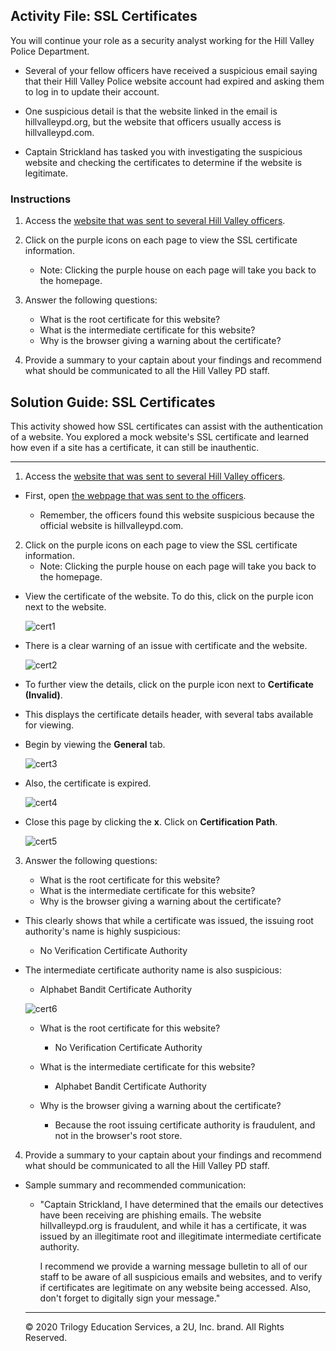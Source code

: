 ## Activity File: SSL Certificates

You will continue your role as a security analyst working for the Hill Valley Police Department. 

- Several of your fellow officers have received a suspicious email saying that their Hill Valley Police website account had expired and asking them to log in to update their account.

- One suspicious detail is that the website linked in the email is hillvalleypd.org, but the website that officers usually access is hillvalleypd.com.

- Captain Strickland has tasked you with investigating the suspicious website and checking the certificates to determine if the website is legitimate.

### Instructions

1. Access the [website that was sent to several Hill Valley officers](https://view.genial.ly/5defb03224596c0fff13c3a2/interactive-image-interactive-image).
                                
2. Click on the purple icons on each page to view the SSL certificate information. 
    - Note: Clicking the purple house on each page will take you back to the homepage. 

3. Answer the following questions:

    - What is the root certificate for this website?
    - What is the intermediate certificate for this website?
    - Why is the browser giving a warning about the certificate?

4. Provide a summary to your captain about your findings and recommend what should be communicated to all the Hill Valley PD staff.

## Solution Guide: SSL Certificates 

This activity showed how SSL certificates can assist with the authentication of a website.  You explored a mock website's SSL certificate and learned how even if a site has a certificate, it can still be inauthentic.

---

1. Access the [website that was sent to several Hill Valley officers](https://view.genial.ly/5defb03224596c0fff13c3a2/interactive-image-interactive-image).
                                
- First, open [the webpage that was sent to the officers]( https://view.genial.ly/5defb03224596c0fff13c3a2/interactive-image-interactive-image).
      
    - Remember, the officers found this website suspicious because the official website is hillvalleypd.com.
 
2. Click on the purple icons on each page to view the SSL certificate information. 
    - Note: Clicking the purple house on each page will take you back to the homepage. 

 - View the certificate of the website. To do this, click on the purple icon next to the website.
 
    ![cert1](images/cert1.jpg)
 
 - There is a clear warning of an issue with certificate and the website.
 
    ![cert2](images/cert2.jpg)
  
  - To further view the details, click on the purple icon next to **Certificate (Invalid)**.
  
  - This displays the certificate details header, with several tabs available for viewing.
  
  - Begin by viewing the **General** tab.
  
    ![cert3](images/cert3.jpg)
  
  - Also, the certificate is expired.
  
    ![cert4](images/cert4.jpg)
   
- Close this page by clicking the **x**. Click on **Certification Path**.
   
    ![cert5](images/cert5.jpg)
   
3. Answer the following questions:

    - What is the root certificate for this website?
    - What is the intermediate certificate for this website?
    - Why is the browser giving a warning about the certificate?

- This clearly shows that while a certificate was issued, the issuing root authority's name is highly suspicious:
   - No Verification Certificate Authority 
- The intermediate certificate authority name is also suspicious: 
   - Alphabet Bandit Certificate Authority
           
    ![cert6](images/cert6.jpg)        
           
  - What is the root certificate for this website?
      -  No Verification Certificate Authority

  - What is the intermediate certificate for this website?
      -  Alphabet Bandit Certificate Authority

  - Why is the browser giving a warning about the certificate?
      - Because the root issuing certificate authority is fraudulent, and not in the browser's root store.
   
4. Provide a summary to your captain about your findings and recommend what should be communicated to all the Hill Valley PD staff.

- Sample summary and recommended communication:
   
   - "Captain Strickland, I have determined that the emails our detectives have been receiving are phishing emails. The website hillvalleypd.org is fraudulent, and while it has a certificate, it was issued by an illegitimate root and illegitimate intermediate certificate authority. 
   
      I recommend we provide a warning message bulletin to all of our staff to be aware of all suspicious emails and websites, and to verify if certificates are legitimate on any website being accessed. Also, don't forget to digitally sign your message."
  ---

   © 2020 Trilogy Education Services, a 2U, Inc. brand. All Rights Reserved.
